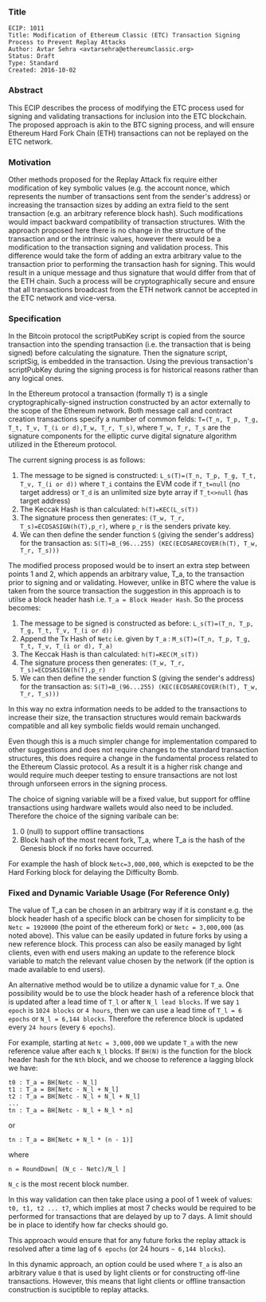 ### Title

    ECIP: 1011
    Title: Modification of Ethereum Classic (ETC) Transaction Signing Process to Prevent Replay Attacks
    Author: Avtar Sehra <avtarsehra@ethereumclassic.org>
    Status: Draft
    Type: Standard
    Created: 2016-10-02 

### Abstract
This ECIP describes the process of modifying the ETC process used for signing and validating transactions for inclusion into the ETC blockchain. The proposed approach is akin to the BTC signing process, and will ensure Ethereum Hard Fork Chain (ETH) transactions can not be replayed on the ETC network.

### Motivation
Other methods proposed for the Replay Attack fix require either modification of key symbolic values (e.g. the account nonce, which represents the number of transactions sent from the sender's address) or increasing the transaction sizes by adding an extra field to the sent transaction (e.g. an arbitrary reference block hash). Such modifications would impact backward compatibility of transaction structures. With the approach proposed here there is no change in the structure of the transaction and or the intrinsic values, however there would be a modification to the transaction signing and validation process. This difference would take the form of adding an extra arbitrary value to the transaction prior to performing the transaction hash for signing. This would result in a unique message and thus signature that would differ from that of the ETH chain. Such a process will be cryptographically secure and ensure that all transactions broadcast from the ETH network cannot be accepted in the ETC network and vice-versa.

### Specification
In the Bitcoin protocol the scriptPubKey script is copied from the source transaction into the spending transaction (i.e. the transaction that is being signed) before calculating the signature. Then the signature script, scriptSig, is embedded in the transaction. Using the previous transaction's scriptPubKey during the signing process is for historical reasons rather than any logical ones.

In the Ethereum protocol a transaction (formally ```T```) is a single cryptographically-signed instruction constructed by an actor externally to the scope of the Ethereum network. Both message call and contract creation transactions specify a number of common felds: ```T=(T_n, T_p, T_g, T_t, T_v, T_(i or d),T_w, T_r, T_s)```,  where ```T_w, T_r, T_s``` are the signature components for the elliptic curve digital signature algorithm utilized in the Ethereum protocol.

The current signing process is as follows:

1. The message to be signed is constructed: ```L_s(T)=(T_n, T_p, T_g, T_t, T_v, T_(i or d))``` where ```T_i``` contains the EVM code if ```T_t=null``` (no target address) or ```T_d``` is an unlimited size byte array if ```T_t<>null``` (has target address)
2. The Keccak Hash is than calculated: ```h(T)=KEC(L_s(T))```
3. The signature process then generates: ```(T_w, T_r, T_s)=ECDSASIGN(h(T),p_r)```, where ```p_r``` is the senders private key.
4. We can then define the sender function ```S``` (giving the sender's address) for the transaction as: ```S(T)=B_(96...255) (KEC(ECDSARECOVER(h(T), T_w, T_r, T_s)))```

The modified process proposed would be to insert an extra step between points 1 and 2, which appends an arbitrary value, T_a, to the transaction prior to signing and or validating. However, unlike in BTC where the value is taken from the source transaction the suggestion in this approach is to utilse a block header hash i.e. ```T_a = Block Header Hash```. So the process becomes:

1. The message to be signed is constructed as before: ```L_s(T)=(T_n, T_p, T_g, T_t, T_v, T_(i or d))```
2. Append the Tx Hash of ```Netc``` i.e. given by ```T_a``` : ```M_s(T)=(T_n, T_p, T_g, T_t, T_v, T_(i or d), T_a)``` 
3. The Keccak Hash is than calculated: ```h(T)=KEC(M_s(T))```
4. The signature process then generates: ```(T_w, T_r, T_s)=ECDSASIGN(h(T),p_r)```
5. We can then define the sender function S (giving the sender's address) for the transaction as: ```S(T)=B_(96...255) (KEC(ECDSARECOVER(h(T), T_w, T_r, T_s)))```

In this way no extra information needs to be added to the transactions to increase their size, the transaction structures would remain backwards compatible and all key symbolic fields would remain unchanged.

Even though this is a much simpler change for implementation compared to other suggestions and does not require changes to the standard transaction structures, this does require a change in the fundamental process related to the Ethereum Classic protocol. As a result it is a higher risk change and would require much deeper testing to ensure transactions are not lost through unforseen errors in the signing process.

The choice of signing variable will be a fixed value, but support for offline transactions using hardware wallets would also need to be included. Therefore the choice of the signing varibale can be: 
1. 0 (null) to support offline transactions
2. Block hash of the most recent fork, T_a, where T_a is the hash of the Genesis block if no forks have occurred.

For example the hash of block ```Netc=3,000,000```, which is exepcted to be the Hard Forking block for delaying the Difficulty Bomb.


### Fixed and Dynamic Variable Usage (For Reference Only)
The value of T_a can be chosen in an arbitrary way if it is constant e.g. the block header hash of a specific block can be chosen for simplicity to be ```Netc = 1920000``` (the point of the ethereum fork) or ```Netc = 3,000,000``` (as noted above). This value can be easily updated in future forks by using a new reference block. This process can also be easily managed by light clients, even with end users making an update to the reference block variable to match the relevant value chosen by the network (if the option is made available to end users). 

An alternative method would be to utilize a dynamic value for ```T_a```. One possibility would be to use the block header hash of a reference block that is updated after a lead time of ```T_l``` or after ```N_l lead blocks```. If we say ```1 epoch``` is ```1024 blocks``` or ```4 hours```, then we can use a lead time of ```T_l = 6 epochs``` or ```N_l = 6,144 blocks```. Therefore the reference block is updated every ```24 hours``` (every ```6 epochs```). 

For example, starting at ```Netc = 3,000,000``` we update ```T_a``` with the new reference value after each ```N_l``` blocks. If ```BH(N)``` is the function for the block header hash for the ```Nth``` block, and we choose to reference a lagging block we have:

```
t0 : T_a = BH[Netc - N_l]
t1 : T_a = BH[Netc - N_l + N_l]
t2 : T_a = BH[Netc - N_l + N_l + N_l]
...
tn : T_a = BH[Netc - N_l + N_l * n]
```

or 

```
tn : T_a = BH[Netc + N_l * (n - 1)]
```

where 

```
n = RoundDown[ (N_c - Netc)/N_l ]
```

```N_c``` is the most recent block number.

In this way validation can then take place using a pool of 1 week of values: ```t0, t1, t2 ... t7```, which implies at most 7 checks would be required to be performed for transactions that are delayed by up to 7 days. A limit should be in place to identify how far checks should go.

This approach would ensure that for any future forks the replay attack is resolved after a time lag of ```6 epochs``` (or 24 hours ```~ 6,144 blocks```).

In this dynamic approach, an option could be used where ```T_a``` is also an arbitrary value ```0``` that is used by light clients or for constructing off-line transactions. However, this means that light clients or offline transaction construction is suciptible to replay attacks. 
